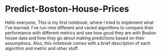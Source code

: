 # Predict-Boston-House-Prices

Hello everyone, 
This is my first notebook, where I tried to implement what I've learned.
I've run nine different and varied algorithms to compare their performance with different metrics and see how good they are with Boston house data and how they go about making predictions based on their assumptions.
Also, this notebook comes with a brief description of each algorithm and metric and other stuff.
